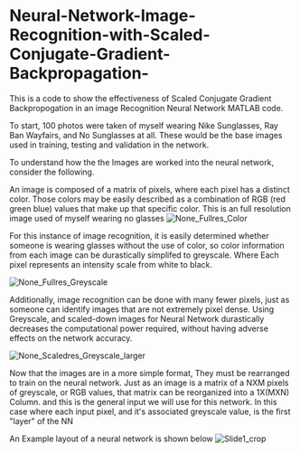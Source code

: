# Neural-Network-Image-Recognition-with-Scaled-Conjugate-Gradient-Backpropagation-

This is a code to show the effectiveness of Scaled Conjugate Gradient Backpropogation in an image Recognition Neural Network MATLAB code.

To start, 100 photos were taken of myself wearing Nike Sunglasses, Ray Ban Wayfairs, and No Sunglasses at all. These would be the base images used in training, testing and validation in the network.

To understand how the the Images are worked into the neural network, consider the following. 

An image is composed of a matrix of pixels, where each pixel has a distinct color. Those colors may be easily described as a combination of RGB (red green blue) values that make up that specific color. 
This is an full resolution image used of myself wearing no glasses
![None_Fullres_Color](https://user-images.githubusercontent.com/50057221/58292982-9e3c6980-7d91-11e9-96af-3c0873583c5e.jpg)

For this instance of image recognition, it is easily determined whether someone is wearing glasses without the use of color, so color information from each image can be durastically simplifed to greyscale. Where Each pixel represents an intensity scale from white to black.

![None_Fullres_Greyscale](https://user-images.githubusercontent.com/50057221/58293097-2cb0eb00-7d92-11e9-981f-57bb32074f68.jpg)

Additionally, image recognition can be done with many fewer pixels, just as someone can identify images that are not extremely pixel dense. Using Greyscale, and scaled-down images for Neural Network durastically decreases the computational power required, without having adverse effects on the network accuracy. 

![None_Scaledres_Greyscale_larger](https://user-images.githubusercontent.com/50057221/58294113-510ec680-7d96-11e9-823a-55f8b3cf3b81.jpg)

Now that the images are in a more simple format, They must be rearranged to train on the neural network. Just as an image is a matrix of a NXM pixels of greyscale, or RGB values, that matrix can be reorganized into a 1X(MXN) Column. and this is the general input we will use for this network. In this case where each input pixel, and it's associated greyscale value, is the first "layer" of the NN

An Example  layout of a neural network is shown below
![Slide1_crop](https://user-images.githubusercontent.com/50057221/58295146-b44f2780-7d9b-11e9-8abd-4849b2009c50.jpg)


